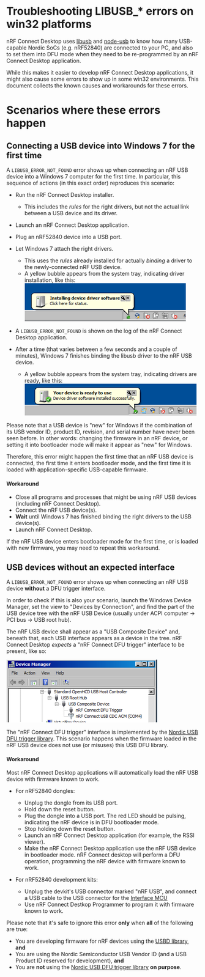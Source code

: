 # Troubleshooting LIBUSB_* errors on win32 platforms

nRF Connect Desktop uses [libusb](https://libusb.info/) and [node-usb](https://github.com/tessel/node-usb) to know how many USB-capable Nordic SoCs (e.g. nRF52840) are connected to your PC, and also to set them into DFU mode when they need to be re-programmed by an nRF Connect Desktop application.

While this makes it easier to develop nRF Connect Desktop applications, it might also cause some errors to show up in some win32 environments. This document collects the known causes and workarounds for these errors.

# Scenarios where these errors happen

## Connecting a USB device into Windows 7 for the first time

A `LIBUSB_ERROR_NOT_FOUND` error shows up when connecting an nRF USB device into a Windows 7 computer for the first time. In particular, this sequence of actions (in this exact order) reproduces this scenario:

- Run the nRF Connect Desktop installer.
  - This includes the *rules* for the right drivers, but not the actual link between a USB device and its driver.
- Launch an nRF Connect Desktop application.
- Plug an nRF52840 device into a USB port.
- Let Windows 7 attach the right drivers.
  - This uses the *rules* already installed for actually *binding* a driver to the newly-connected nRF USB device.
  - A yellow bubble appears from the system tray, indicating driver installation, like this: 
  ![screenshot](win32-drivers-installing.png)

- A `LIBUSB_ERROR_NOT_FOUND` is shown on the log of the nRF Connect Desktop application.
- After a time (that varies between a few seconds and a couple of minutes), Windows 7 finishes binding the libusb driver to the nRF USB device.
  - A yellow bubble appears from the system tray, indicating drivers are ready, like this:
  ![screenshot](win32-drivers-ready.png)

Please note that a USB device is "new" for Windows if the combination of its USB vendor ID, product ID, revision, and serial number have never been seen before. In other words: changing the firmware in an nRF device, or setting it into bootloader mode will make it appear as "new" for Windows.

Therefore, this error might happen the first time that an nRF USB device is connected, the first time it enters bootloader mode, and the first time it is loaded with application-specific USB-capable firmware.

#### Workaround

- Close all programs and processes that might be using nRF USB devices (including nRF Connect Desktop).
- Connect the nRF USB device(s).
- **Wait** until Windows 7 has finished binding the right drivers to the USB device(s).
- Launch nRF Connect Desktop.

If the nRF USB device enters bootloader mode for the first time, or is loaded with new firmware, you may need to repeat this workaround.

## USB devices without an expected interface

A `LIBUSB_ERROR_NOT_FOUND` error shows up when connecting an nRF USB device **without** a DFU trigger interface.

In order to check if this is also your scenario, launch the Windows Device Manager, set the view to "Devices by Connection", and find the part of the USB device tree with the nRF USB Device (usually under ACPI computer → PCI bus → USB root hub).

The nRF USB device shall appear as a "USB Composite Device" and, beneath that, each USB interface appears as a device in the tree. nRF Connect Desktop *expects* a "nRF Connect DFU trigger" interface to be present, like so:

![screenshot](win32-usbtree-expected.png)

The "nRF Connect DFU trigger" interface is implemented by the [Nordic USB DFU trigger library](http://infocenter.nordicsemi.com/topic/com.nordic.infocenter.sdk5.v15.0.0/group__nrf__dfu__trigger__usb.html). This scenario happens when the firmware loaded in the nRF USB device does not use (or misuses) this USB DFU library.

#### Workaround

Most nRF Connect Desktop applications will automatically load the nRF USB device with firmware known to work.

- For nRF52840 dongles:
  - Unplug the dongle from its USB port.
  - Hold down the reset button.
  - Plug the dongle into a USB port. The red LED should be pulsing, indicating the nRF device is in DFU bootloader mode.
  - Stop holding down the reset button.
  - Launch an nRF Connect Desktop application (for example, the RSSI viewer).
  - Make the nRF Connect Desktop application use the nRF USB device in bootloader mode. nRF Connect desktop will perform a DFU operation, programming the nRF device with firmware known to work.

- For nRF52840 development kits:
  - Unplug the devkit's USB connector marked "nRF USB", and connect a USB cable to the USB connector for the [Interface MCU](http://infocenter.nordicsemi.com/topic/com.nordic.infocenter.nrf52/dita/nrf52/development/nrf52840_pdk/if_mcu.html)
  - Use nRF Connect Destkop Programmer to program it with firmware known to work.

Please note that it's safe to ignore this error **only** when **all** of the following are true:

- You are developing firmware for nRF devices using the [USBD library](http://infocenter.nordicsemi.com/topic/com.nordic.infocenter.sdk5.v15.0.0/group__app__usbd.html?cp=4_0_0_6_11_58), **and**
- You are using the Nordic Semiconductor USB Vendor ID (and a USB Product ID reserved for development), **and**
- You are **not** using the [Nordic USB DFU trigger library](http://infocenter.nordicsemi.com/topic/com.nordic.infocenter.sdk5.v15.0.0/group__nrf__dfu__trigger__usb.html) **on purpose**.

